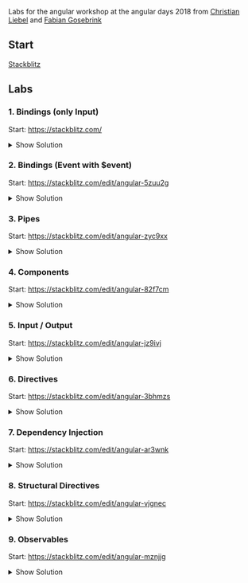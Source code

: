 Labs for the angular workshop at the angular days 2018 from [Christian Liebel](https://twitter.com/christianliebel?lang=en) and [Fabian Gosebrink](https://twitter.com/FabianGosebrink?lang=en)

## Start

[Stackblitz](https://stackblitz.com/)

## Labs

### 1. Bindings (only Input)

Start: https://stackblitz.com/

<details><summary>Show Solution</summary>

https://stackblitz.com/edit/angular-5zuu2g

```js
export class AppComponent  {
  public value = "Hello";
  public color = "hotpink";

  public onClick(): void {
    alert('Hello!');
  }

  public onMouseMove(): void {
    console.log('Hello!');
  }
}
```

```html
{{ 'hallo' }} <br/>
{{ 3 }} <br/>
{{ 17 + 4 }} <br/>
{{ '<div>Does this work?</div>' }} <br/>

<hr/>

{{ value }}

<hr/>

<div [style.backgroundColor]="color">Test</div>


<button (click)="onClick()" (mousemove)="onMouseMove()">Click me.</button>
```

</details>

### 2. Bindings (Event with $event)

Start: https://stackblitz.com/edit/angular-5zuu2g

<details><summary>Show Solution</summary>

https://stackblitz.com/edit/angular-zyc9xx

```js
export class AppComponent  {
  public value = "Hello";
  public color = "hotpink";

  public onClick(event: MouseEvent): void {
    alert(event.clientX);
  }

  public onMouseMove(event: MouseEvent): void {
    console.log(event.clientX);
  }
}
```

```html
<button (click)="onClick($event)" (mousemove)="onMouseMove($event)">Click me.</button>
```

</details>

### 3. Pipes

Start: https://stackblitz.com/edit/angular-zyc9xx

<details><summary>Show Solution</summary>

https://stackblitz.com/edit/angular-82f7cm

```js
export class AppComponent  {
  public value = "Hello";
  public number = 3.14159;
}
```

```js
@Pipe({
    name: 'yell',
})
export class YellPipe implements PipeTransform {
    transform(value: string, args: string): any {
        const suffix = args || '!!!';

        return `${value}${suffix}`;
    }
}
```

```html
{{ value | uppercase }}	<br/>

{{ number | percent }}	 <br/>
{{ number | currency }}	<br/>
{{ number | number:'0.5' }}	<br/>


{{ value | yell }}<br/>
{{ value | yell:'???' }}
```

</details>

### 4. Components

Start: https://stackblitz.com/edit/angular-82f7cm

<details><summary>Show Solution</summary>

https://stackblitz.com/edit/angular-jz9ivj

todo.component.ts

```js
@Component({
    selector: 'app-todo',
    templateUrl: './todo.component.html',
    styleUrls: ['./todo.component.css'],
})
export class TodoComponent implements OnInit {
    constructor() {}

    ngOnInit() {}
}
```

app.component.html

```html
<app-todo></app-todo>
```

</details>

### 5. Input / Output

Start: https://stackblitz.com/edit/angular-jz9ivj

<details><summary>Show Solution</summary>

https://stackblitz.com/edit/angular-3bhmzs

todo.component.ts

```js
@Component({
  selector: 'app-todo',
  templateUrl: './todo.component.html',
  styleUrls: ['./todo.component.css']
})
export class TodoComponent implements OnInit {

  @Input() todo: any;

  @Output() done = new EventEmitter<any>();

  constructor() { }

  ngOnInit() {
  }

  markTodoAsDone(){
    this.done.emit(this.todo);
  }

}
```

todo.component.html

```html
<p>
inside todo-component: <br/>
{{todo | json}}
</p>

<button (click)="markTodoAsDone()">mark as done</button>
```

app.component.html

```html
<app-todo [todo]="todoObject" (done)="catchDoneEvent($event)"></app-todo>
```

app.component.ts

```js
@Component({
  selector: 'my-app',
  templateUrl: './app.component.html',
  styleUrls: [ './app.component.css' ]
})
export class AppComponent  {
  public todoObject = { name: "Wash clothes", done: false, id: 3 }

  catchDoneEvent(todo: any) {
    console.log(todo)
  }
}
```

</details>

### 6. Directives

Start: https://stackblitz.com/edit/angular-3bhmzs

<details><summary>Show Solution</summary>

https://stackblitz.com/edit/angular-ar3wnk

todo.component.ts

```js
@Component({
  selector: 'app-todo',
  templateUrl: './todo.component.html',
  styleUrls: ['./todo.component.css']
})
export class TodoComponent implements OnInit {

  @Input() todo: any;

  @Output() done = new EventEmitter<any>();

  colorToBind = "blue";

  constructor() { }

  ngOnInit() {
  }

  markTodoAsDone(){
    this.done.emit(this.todo);
  }
}
```

todo.component.html

```html
<p appClick appColor color="green">
  inside todo-component: <br/>
  {{todo | json}}
</p>
<p>
  <span appColor [color]="colorToBind">test to apply directive on</span>
</p>

<button (click)="markTodoAsDone()">mark as done</button>
```

color.directive.ts

```js
@Directive({
    selector: '[appColor]',
})
export class ColorDirective implements OnChanges {
    @Input()
    color: string;

    @HostBinding('style.color')
    hostColor = this.color;

    constructor(element: ElementRef) {
        this.hostColor = this.color;
    }

    ngOnChanges() {
        this.hostColor = this.color;
    }
}
```

click.directive.ts

```js
@Directive({
    selector: '[appClick]',
})
export class ClickDirective {
    @HostListener('click', ['$event'])
    handleClick($event): void {
        console.log('a message');
    }

    constructor() {}
}
```

</details>

### 7. Dependency Injection

Start: https://stackblitz.com/edit/angular-ar3wnk

<details><summary>Show Solution</summary>

https://stackblitz.com/edit/angular-vjgnec

app.component.ts

```js
@Component({
  selector: 'my-app',
  templateUrl: './app.component.html',
  styleUrls: [ './app.component.css' ]
})
export class AppComponent  {
  public todoObject = { name: "Wash clothes", done: false, id: 3 }

  constructor(private readonly elementRef: ElementRef,
  private readonly todoService: TodoService){
    console.log("elementRef from constructor", elementRef);

    console.log(todoService.getAll());
  }

  catchDoneEvent(todo: any) {
    console.log(todo)
  }

  logElementRef(){
    console.log("elementRef from console as property", this.elementRef);
  }
}
```

app.module.ts

```js
export const APP_NAME = new InjectionToken() < string > 'app-name';

@NgModule({
    imports: [BrowserModule, FormsModule],
    declarations: [
        AppComponent,
        HelloComponent,
        YellPipe,
        TodoComponent,
        ColorDirective,
        ClickDirective,
    ],
    providers: [{ provide: APP_NAME, useValue: 'My cool app' }, TodoService],
    bootstrap: [AppComponent],
})
export class AppModule {
    constructor(@Inject(APP_NAME) appName: string) {
        console.log(appName);
    }
}
```

todo.ts

```js
export class Todo {
  name: string;
  done: boolean;
  id?:number;
}
```

todo.service.ts

```js
@Injectable()
export class TodoService {

  private todos: Todo[] = [];

  constructor() { }

  create(todo: Todo) { }

  get(todoId: number)  { }

  getAll(): Todo[]  {
    return this.todos;
  }

  update(todo: Todo): void  { }

  delete(todoId: number): void  { }

}
```

</details>

### 8. Structural Directives

Start: https://stackblitz.com/edit/angular-vjgnec

<details><summary>Show Solution</summary>

https://stackblitz.com/edit/angular-mznjjg

app.component.ts

```js
@Component({
  selector: 'my-app',
  templateUrl: './app.component.html',
  styleUrls: [ './app.component.css' ]
})
export class AppComponent  {

  private show = true;
  todos = [];

  constructor(private readonly elementRef: ElementRef,
  private readonly todoService: TodoService){
    console.log("elementRef from constructor", elementRef);

    this.todos = todoService.getAll();
  }

  catchDoneEvent(todo: any) {
    console.log(todo)
  }

  logElementRef(){
    console.log("elementRef from console as property", this.elementRef);
  }

  toggle() {
    this.show = !this.show;
  }
}
```

todo.service.ts

```js
@Injectable()
export class TodoService {

  private todos: Todo[] = [];

  constructor() {
    this.todos.push({ name: "Wash clothes", done: false, id: 3 });
  }

  create(todo: Todo) {

  }

  get(todoId: number)  {}

  getAll(): Todo[]  {
    return this.todos;
  }

  update(todo: Todo): void  {}

  delete(todoId: number): void  {}

}
```

todo.component.ts

```js
@Component({
  selector: 'app-todo',
  templateUrl: './todo.component.html',
  styleUrls: ['./todo.component.css']
})
export class TodoComponent implements OnInit {

  @Input() todo: any;

  @Output() done = new EventEmitter<any>();

  colorToBind = "blue";

  constructor() { }

  ngOnInit() {
  }

  markTodoAsDone(todo: Todo) {
    todo.done = !todo.done;
    this.done.emit(todo);
  }
}
```

todo.component.html

```html
<label>
  <input type="checkbox" [checked]="todo.done" (change)="markTodoAsDone(todo)">{{ todo.name }}
</label>
```

</details>

### 9. Observables

Start: https://stackblitz.com/edit/angular-mznjjg

<details><summary>Show Solution</summary>

https://stackblitz.com/edit/angular-jfyble

app.module.ts

```js
@NgModule({
    imports: [BrowserModule, FormsModule, HttpClientModule],
    declarations: [
        AppComponent,
        HelloComponent,
        YellPipe,
        TodoComponent,
        ColorDirective,
        ClickDirective,
    ],
    providers: [{ provide: APP_NAME, useValue: 'My cool app' }, TodoService],
    bootstrap: [AppComponent],
})
export class AppModule {
    constructor(@Inject(APP_NAME) appName: string) {
        console.log(appName);
    }
}
```

todo.service.ts

```js
@Injectable()
export class TodoService {

  private actionUrl = "https://tt-todos.azurewebsites.net/todos/"

  constructor(private readonly httpClient: HttpClient) { }

  create(todo: Todo) {
    return this.httpClient.post<Todo>(this.actionUrl, todo);
  }

  get(todoId: number)  {
    return this.httpClient.get<Todo>(`${this.actionUrl}${todoId}`);
  }

  getAll(): Observable<Todo[]>  {
    return this.httpClient.get<Todo[]>(this.actionUrl);
  }

  update(todo: Todo)  {
    return this.httpClient.put(`${this.actionUrl}${todo.id}`, todo);
  }

  delete(todoId: number)  {
    return this.httpClient.delete(`${this.actionUrl}${todoId}`);
  }
}
```

app.component.ts

```js
@Component({
  selector: 'my-app',
  templateUrl: './app.component.html',
  styleUrls: [ './app.component.css' ]
})
export class AppComponent  {

  private show = true;
  todos = [];

  constructor(private readonly elementRef: ElementRef,
  private readonly todoService: TodoService){
    console.log("elementRef from constructor", elementRef);

    todoService.getAll().subscribe(todos => this.todos = todos);
  }

  catchDoneEvent(todo: any) {
    console.log(todo)
  }

  logElementRef(){
    console.log("elementRef from console as property", this.elementRef);
  }

  toggle() {
    this.show = !this.show;
  }
}
```

</details>
